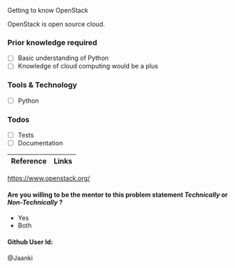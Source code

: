 Getting to know OpenStack

OpenStack is open source cloud.

### Prior knowledge required
- [ ] Basic understanding of Python
- [ ] Knowledge of cloud computing would be a plus

### Tools & Technology
- [ ] Python

### Todos
- [ ] Tests
- [ ] Documentation

Reference | Links
------ | ------
https://www.openstack.org/

#### Are you willing to be the mentor to this problem statement *Technically* or *Non-Technically* ?
- Yes
- Both

#### Github User Id:
@Jaanki

